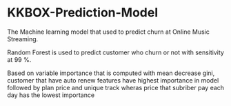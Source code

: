# KKBOX-Prediction-Model
The Machine learning model that used to predict churn at Online Music Streaming.

Random Forest is used to predict customer who churn or not with sensitivity at 99 %.

Based on variable importance that is computed with mean decrease gini, customer that have auto renew features have highest importance in model followed by plan price and unique track wheras price that subriber pay each day has the lowest importance
